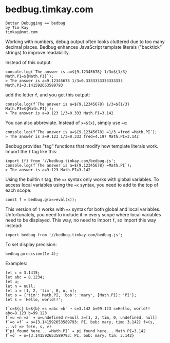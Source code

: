 # bedbug.timkay.com

    Better Debugging == bedbug
    by Tim Kay
    timkay@not.com

Working with numbers, debug output often looks cluttered due to too many decimal places.
Bedbug enhances JavaScript template literals ("backtick" strings) to improve readability.

Instead of this output:

    console.log(`The answer is a=${9.12345678} 1/3=${1/3} Math.PI=${Math.PI}`);
    > The answer is a=9.12345678 1/3=0.3333333333333333 Math.PI=3.141592653589793 

add the letter `f`, and you get this output:

    console.log(f`The answer is a=${9.12345678} 1/3=${1/3} Math.PI=${Math.PI}`);
    > The answer is a=9.123 1/3=0.333 Math.PI=3.142

You can also abbreviate. Instead of `x=${x}`, simply use `=x`:

    console.log(f`The answer is a=${9.12345678} =1/3 =fred =Math.PI`);
    > The answer is a=9.123 1/3=0.333 fred=4.197 Math.PI=3.142

Bedbug provides "tag" functions that modify how template literals work. Import the `f` tag like this:

    import {f} from '//bedbug.timkay.com/bedbug.js';
    console.log(f`The answer is a=${9.12345678} =Math.PI`);
    > The answer is a=9.123 Math.PI=3.142

Using the builtin `f` tag, the `=x` syntax only works with global variables. To access local variables using the `=x` syntax, you need to add to the top of each scope:

    const f = bedbug.g(x=>eval(x));

This version of `f` works with `=x` syntax for both global and local variables.
Unfortunately, you need to include it in every scope where local variables need to be displayed. This way, no need to import `f`, so import this way instead:

    import bedbug from '//bedbug.timkay.com/bedbug.js';

To set display precision:

    bedbug.precision(1e-4);

Examples:

    let c = 3.1415;
    let abc = 8.1234;
    let u;
    let n = null;
    let a = [1, 2, 'tim', 0, u, n];
    let o = {'tim': Math.PI, 'bob': 'mary', [Math.PI]: 'PI'};
    let s = 'Hello, world!!';
    
    f`c=${c} b=${b} =s =abc =b` ➔ c=3.142 b=99.123 s=Hello, world!! abc=8.123 b=99.123
    f`=u =n =a` ➔ u=undefined n=null a=[1, 2, tim, 0, undefined, null]
    f`=o =f` ➔ o={3.141592653589793: PI, bob: mary, tim: 3.142} f=(s, ...v) => fe(e, s, v)
    f`pi found here... =Math.PI` ➔ pi found here... Math.PI=3.142
    f`=o` ➔ o={3.141592653589793: PI, bob: mary, tim: 3.142}
